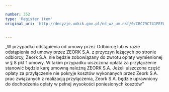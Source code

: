 ```yaml
---

number: 352
type: 'Register item'
original_uri: 'http://decyzje.uokik.gov.pl/nd_wz_um.nsf/0/CBC79C741FEE0D28C12572DD0032950C?OpenDocument'


---
```


„W przypadku odstąpienia od umowy przez Odbiorcę lub w razie odstąpienia od umowy przez ZEORK S.A. z przyczyn leżących po stronie odbiorcy, Zeork S.A. nie będzie zobowiązany do zwrotu opłaty wymienionej w § 8 pkt 1 umowy. W takim przypadku uiszczona opłata za przyłączenie stanowić będzie karę umowną należną ZEORK S.A. Jeżeli uiszczona część opłaty za przyłączenie nie pokryje kosztów wykonanych przez Zeork S.A. prac związanych z realizacją przyłączenia, Zeork S.A. będzie uprawniony do dochodzenia opłaty w pełnej wysokości poniesionych kosztów”

